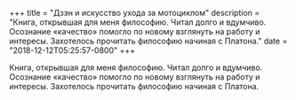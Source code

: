 
+++
title = "Дзэн и искусство ухода за мотоциклом"
description = "Книга, открывшая для меня философию. Читал долго и вдумчиво. Осознание «качество» помогло по новому взглянуть на работу и интересы. Захотелось прочитать философию начиная с Платона."
date = "2018-12-12T05:25:57-0800"
+++

Книга, открывшая для меня философию. Читал долго и вдумчиво. Осознание «качество» помогло по новому взглянуть на работу и интересы. Захотелось прочитать философию начиная с Платона.
